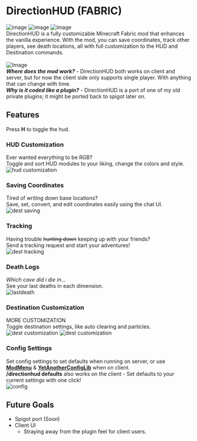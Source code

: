 # DirectionHUD (FABRIC)
<img src="https://img.shields.io/github/v/release/oth3r/DirectionHUD-F?color=blueviolet&logo=github" alt="image"> <img src="https://img.shields.io/modrinth/dt/directionhud?label=Modrinth&logo=modrinth" alt="image"> <img src="https://cf.way2muchnoise.eu/843483.svg" alt="image">
<br>
DirectionHUD is a fully customizable Minecraft Fabric mod 
that enhances the vanilla experience. 
With the mod, you can save coordinates, track other players, see death locations, all with full customization to the HUD and Destination commands.
<br><br>
<img src="https://cdn.discordapp.com/attachments/801291003494400021/1089247576450142338/ezgif.com-resize.gif" alt="Image">
<br>
***Where does the mod work?*** - DirectionHUD both works on client and server, but for now the client side only supports single player. With anything that can change with time.
<br>
***Why is it coded like a plugin?*** - DirectionHUD is a port of one of my old private plugins; it might be ported back to spigot later on. <br>

## Features
Press **H** to toggle the hud.
### HUD Customization
Ever wanted everything to be RGB?<br>
Toggle and sort HUD modules to your liking, change the colors and style. <br>
<img src="https://cdn.discordapp.com/attachments/801291003494400021/1093303656411054171/customization_hud.gif" alt="hud customization">

### Saving Coordinates
Tired of writing down base locations?<br>
Save, set, convert, and edit coordinates easily using the chat UI. <br>
<img src="https://cdn.discordapp.com/attachments/801291003494400021/1093304276522111006/dest_saving.gif" alt="dest saving">

### Tracking
Having trouble ~~hunting down~~ keeping up with your friends?<br>
Send a tracking request and start your adventures! <br>
<img src="https://cdn.discordapp.com/attachments/801291003494400021/1089253521985122497/tracking.gif" alt="dest tracking">

### Death Logs
*Which cave did i die in...*<br>
See your last deaths in each dimension.
<br>
<img src="https://media.giphy.com/media/v1.Y2lkPTc5MGI3NjExNWYwMDI3MmU4YjNmNjVlNzc3N2QzYTg2ZGMxNWNjM2Q3NzhmODZmYiZjdD1n/dZRxf1oDGW6SFsmyCZ/giphy.gif" alt="lastdeath">

### Destination Customization
MORE CUSTOMIZATION<br>
Toggle destination settings, like auto clearing and particles. <br>
<img src="https://cdn.discordapp.com/attachments/801291003494400021/1093305077147631726/adaptive_dest.gif" alt="dest customization">
<img src="https://media.giphy.com/media/v1.Y2lkPTc5MGI3NjExMmNhYmMzYmM1ODBiYzIzNTI0YmQ2NjE0NmZiNTc4OGU1NGExOThmYiZjdD1n/njJ0RiLccOMZ0c3yH5/giphy.gif" alt="dest customization">

### Config Settings
Set config settings to set defaults when running on server, 
or use **[ModMenu](https://modrinth.com/mod/modmenu)** & **[YetAnotherConfigLib](https://modrinth.com/mod/yacl)** when on client. <br>
**/directionhud defaults** also works on the client - Set defaults to your current settings with one click! <br>
<img src="https://cdn.discordapp.com/attachments/801291003494400021/1093264700965392444/2023-04-05_14.54.001.png" alt="config">

## Future Goals

* Spigot port (Soon)
* Client UI
  * Straying away from the plugin feel for client users.
